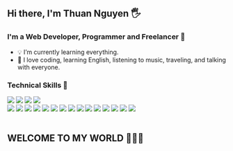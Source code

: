 ## Hi there, I'm Thuan Nguyen 🖐️

### I'm a Web Developer, Programmer and Freelancer 📌

- 💡 I’m currently learning everything. 
- 🧩 I love coding, learning English, listening to music, traveling, and talking with everyone.

### Technical Skills 📍

<div class="col">
    <img src="https://img.icons8.com/color/48/null/postgreesql.png"/>
    <img src="https://img.icons8.com/fluency/48/null/mysql-logo.png"/>
    <img src="https://img.icons8.com/color/48/null/microsoft-sql-server.png"/>
    <img src="https://img.icons8.com/color/48/null/mongodb.png"/>
</div>

<div class="col">
    <img src="https://img.icons8.com/color/48/null/python--v1.png"/>
    <img src="https://img.icons8.com/color/48/null/c-sharp-logo.png"/>
    <img src="https://img.icons8.com/officel/40/null/php-logo.png"/>
    <img src="https://img.icons8.com/fluency/48/null/ruby-programming-language.png"/>
    <img src="https://img.icons8.com/color/48/null/java-coffee-cup-logo--v1.png"/>
    <img src="https://img.icons8.com/color/48/null/javascript--v1.png"/>
    <img src="https://img.icons8.com/color/48/null/html-5--v1.png"/>
    <img src="https://img.icons8.com/color/48/null/css3.png"/>
    <img src="https://img.icons8.com/color/48/null/sass.png"/>
    <img src="https://img.icons8.com/color/48/null/bootstrap.png"/>
    <img src="https://img.icons8.com/color/48/null/tailwindcss.png"/>
    <img src="https://img.icons8.com/color/48/null/vue-js.png"/>
    <img src="https://img.icons8.com/fluency/48/null/docker.png"/>
    <img src="https://img.icons8.com/external-tal-revivo-color-tal-revivo/48/null/external-postman-is-the-only-complete-api-development-environment-logo-color-tal-revivo.png"/>
    <img src="https://img.icons8.com/color/48/null/figma--v1.png"/>
</div>
<br />

## WELCOME TO MY WORLD 🌱🌱🌱
